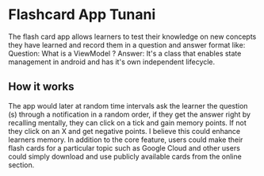 # Flashcard App Tunani

The flash card app allows learners to test their knowledge on new concepts they have learned and record them in a question and answer format like:
Question: What is a ViewModel ?
Answer: It's a class that enables state management in android and has it's own independent lifecycle.

## How it works

The app would later at random time intervals ask the learner the question (s) through a notification in a random order, if they get the answer right by recalling mentally, they can click on a tick and gain memory points. If not they click on an X and get negative points. I believe this could enhance learners memory.
In addition to the core feature, users could make their flash cards for a particular topic such as Google Cloud and other users could simply download and use publicly available cards from the online section.  
